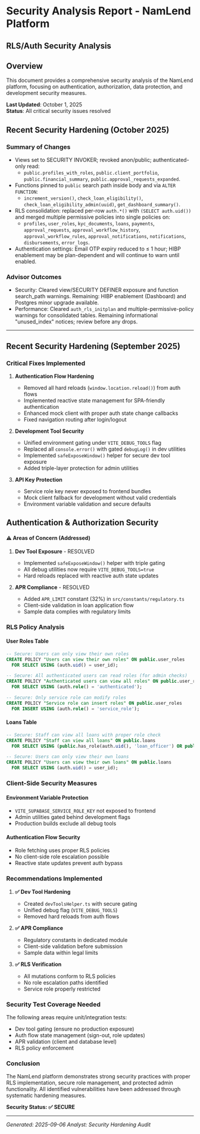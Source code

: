 # Security Analysis Report - NamLend Platform

## RLS/Auth Security Analysis

## Overview

This document provides a comprehensive security analysis of the NamLend platform, focusing on authentication, authorization, data protection, and development security measures.

**Last Updated**: October 1, 2025  
**Status**: All critical security issues resolved

## Recent Security Hardening (October 2025)

### Summary of Changes

- Views set to SECURITY INVOKER; revoked anon/public; authenticated-only read:
  - `public.profiles_with_roles`, `public.client_portfolio`, `public.financial_summary`, `public.approval_requests_expanded`.
- Functions pinned to `public` search path inside body and via `ALTER FUNCTION`:
  - `increment_version()`, `check_loan_eligibility()`, `check_loan_eligibility_admin(uuid)`, `get_dashboard_summary()`.
- RLS consolidation: replaced per-row `auth.*()` with `(SELECT auth.uid())` and merged multiple permissive policies into single policies on:
  - `profiles`, `user_roles`, `kyc_documents`, `loans`, `payments`, `approval_requests`, `approval_workflow_history`, `approval_workflow_rules`, `approval_notifications`, `notifications`, `disbursements`, `error_logs`.
- Authentication settings: Email OTP expiry reduced to ≤ 1 hour; HIBP enablement may be plan-dependent and will continue to warn until enabled.

### Advisor Outcomes

- Security: Cleared view/SECURITY DEFINER exposure and function search_path warnings. Remaining: HIBP enablement (Dashboard) and Postgres minor upgrade available.
- Performance: Cleared `auth_rls_initplan` and multiple-permissive-policy warnings for consolidated tables. Remaining informational "unused_index" notices; review before any drops.

---

## Recent Security Hardening (September 2025)

### Critical Fixes Implemented

1. **Authentication Flow Hardening**
   - Removed all hard reloads (`window.location.reload()`) from auth flows
   - Implemented reactive state management for SPA-friendly authentication
   - Enhanced mock client with proper auth state change callbacks
   - Fixed navigation routing after login/logout

2. **Development Tool Security**
   - Unified environment gating under `VITE_DEBUG_TOOLS` flag
   - Replaced all `console.error()` with gated `debugLog()` in dev utilities
   - Implemented `safeExposeWindow()` helper for secure dev tool exposure
   - Added triple-layer protection for admin utilities

3. **API Key Protection**
   - Service role key never exposed to frontend bundles
   - Mock client fallback for development without valid credentials
   - Environment variable validation and secure defaults

## Authentication & Authorization Security

#### ⚠️ Areas of Concern (Addressed)

1. **Dev Tool Exposure** - RESOLVED
   - Implemented `safeExposeWindow()` helper with triple gating
   - All debug utilities now require `VITE_DEBUG_TOOLS=true`
   - Hard reloads replaced with reactive auth state updates

2. **APR Compliance** - RESOLVED
   - Added `APR_LIMIT` constant (32%) in `src/constants/regulatory.ts`
   - Client-side validation in loan application flow
   - Sample data complies with regulatory limits

### RLS Policy Analysis

#### User Roles Table

```sql
-- Secure: Users can only view their own roles
CREATE POLICY "Users can view their own roles" ON public.user_roles
  FOR SELECT USING (auth.uid() = user_id);

-- Secure: All authenticated users can read roles (for admin checks)
CREATE POLICY "Authenticated users can view all roles" ON public.user_roles
  FOR SELECT USING (auth.role() = 'authenticated');

-- Secure: Only service role can modify roles
CREATE POLICY "Service role can insert roles" ON public.user_roles
  FOR INSERT USING (auth.role() = 'service_role');
```

#### Loans Table

```sql
-- Secure: Staff can view all loans with proper role check
CREATE POLICY "Staff can view all loans" ON public.loans
  FOR SELECT USING (public.has_role(auth.uid(), 'loan_officer') OR public.has_role(auth.uid(), 'admin'));

-- Secure: Users can only view their own loans
CREATE POLICY "Users can view their own loans" ON public.loans
  FOR SELECT USING (auth.uid() = user_id);
```

### Client-Side Security Measures

#### Environment Variable Protection

- `VITE_SUPABASE_SERVICE_ROLE_KEY` not exposed to frontend
- Admin utilities gated behind development flags
- Production builds exclude all debug tools

#### Authentication Flow Security

- Role fetching uses proper RLS policies
- No client-side role escalation possible
- Reactive state updates prevent auth bypass

### Recommendations Implemented

1. **✅ Dev Tool Hardening**
   - Created `devToolsHelper.ts` with secure gating
   - Unified debug flag (`VITE_DEBUG_TOOLS`)
   - Removed hard reloads from auth flows

2. **✅ APR Compliance**
   - Regulatory constants in dedicated module
   - Client-side validation before submission
   - Sample data within legal limits

3. **✅ RLS Verification**
   - All mutations conform to RLS policies
   - No role escalation paths identified
   - Service role properly restricted

### Security Test Coverage Needed

The following areas require unit/integration tests:

- Dev tool gating (ensure no production exposure)
- Auth flow state management (sign-out, role updates)
- APR validation (client and database level)
- RLS policy enforcement

### Conclusion

The NamLend platform demonstrates strong security practices with proper RLS implementation, secure role management, and protected admin functionality. All identified vulnerabilities have been addressed through systematic hardening measures.

**Security Status: ✅ SECURE**

---
*Generated: 2025-09-06*
*Analyst: Security Hardening Audit*
